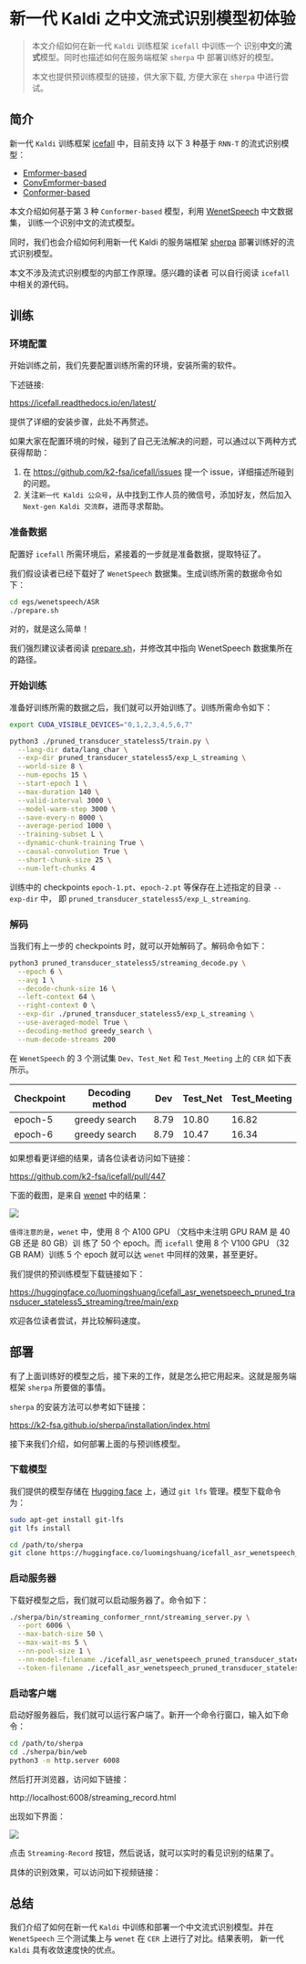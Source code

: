 # 新一代 Kaldi 之中文流式识别模型初体验

> 本文介绍如何在新一代 `Kaldi` 训练框架 `icefall` 中训练一个
> 识别**中文**的**流式**模型。同时也描述如何在服务端框架 `sherpa` 中
> 部署训练好的模型。
>
> 本文也提供预训练模型的链接，供大家下载, 方便大家在 `sherpa` 中进行尝试。

## 简介

新一代 `Kaldi` 训练框架 [icefall](https://github.com/k2-fsa/icefall) 中，目前支持
以下 3 种基于 `RNN-T` 的流式识别模型：

- [Emformer-based](https://github.com/k2-fsa/icefall/tree/master/egs/librispeech/ASR/pruned_stateless_emformer_rnnt2)
- [ConvEmformer-based](https://github.com/k2-fsa/icefall/tree/master/egs/librispeech/ASR/conv_emformer_transducer_stateless2)
- [Conformer-based](https://github.com/k2-fsa/icefall/pull/447)

本文介绍如何基于第 3 种 `Conformer-based`
模型，利用 [WenetSpeech](https://github.com/wenet-e2e/WenetSpeech) 中文数据集，
训练一个识别中文的流式模型。

同时，我们也会介绍如何利用新一代 Kaldi 的服务端框架 [sherpa](http://github.com/k2-fsa/sherpa)
部署训练好的流式识别模型。

本文不涉及流式识别模型的内部工作原理。感兴趣的读者
可以自行阅读 `icefall` 中相关的源代码。


## 训练

### 环境配置

开始训练之前，我们先要配置训练所需的环境，安装所需的软件。

下述链接:

https://icefall.readthedocs.io/en/latest/

提供了详细的安装步骤，此处不再赘述。

如果大家在配置环境的时候，碰到了自己无法解决的问题，可以通过以下两种方式
获得帮助：

1. 在 https://github.com/k2-fsa/icefall/issues 提一个 issue，详细描述所碰到的问题。
2. 关注`新一代 Kaldi 公众号`，从中找到工作人员的微信号，添加好友，然后加入
  `Next-gen Kaldi 交流群`，进而寻求帮助。

### 准备数据

配置好 `icefall`  所需环境后，紧接着的一步就是准备数据，提取特征了。

我们假设读者已经下载好了 `WenetSpeech` 数据集。生成训练所需的数据命令如下：

```bash
cd egs/wenetspeech/ASR
./prepare.sh
```

对的，就是这么简单！

我们强烈建议读者阅读 [prepare.sh](https://github.com/k2-fsa/icefall/blob/master/egs/wenetspeech/ASR/prepare.sh)，并修改其中指向 WenetSpeech 数据集所在的路径。

### 开始训练

准备好训练所需的数据之后，我们就可以开始训练了。训练所需命令如下：

```bash
export CUDA_VISIBLE_DEVICES="0,1,2,3,4,5,6,7"

python3 ./pruned_transducer_stateless5/train.py \
  --lang-dir data/lang_char \
  --exp-dir pruned_transducer_stateless5/exp_L_streaming \
  --world-size 8 \
  --num-epochs 15 \
  --start-epoch 1 \
  --max-duration 140 \
  --valid-interval 3000 \
  --model-warm-step 3000 \
  --save-every-n 8000 \
  --average-period 1000 \
  --training-subset L \
  --dynamic-chunk-training True \
  --causal-convolution True \
  --short-chunk-size 25 \
  --num-left-chunks 4
```

训练中的 checkpoints `epoch-1.pt`、`epoch-2.pt` 等保存在上述指定的目录 `--exp-dir` 中，
即 `pruned_transducer_stateless5/exp_L_streaming`.

### 解码

当我们有上一步的 checkpoints 时，就可以开始解码了。解码命令如下：

```bash
python3 pruned_transducer_stateless5/streaming_decode.py \
  --epoch 6 \
  --avg 1 \
  --decode-chunk-size 16 \
  --left-context 64 \
  --right-context 0 \
  --exp-dir ./pruned_transducer_stateless5/exp_L_streaming \
  --use-averaged-model True \
  --decoding-method greedy_search \
  --num-decode-streams 200
```

在 `WenetSpeech` 的 3 个测试集 `Dev`、`Test_Net` 和
`Test_Meeting` 上的 `CER` 如下表所示。

|Checkpoint  |	Decoding method	|	Dev	|	Test_Net	|	Test_Meeting	|
|---| ---|---|---|---|
|	epoch-5 | greedy search	|	8.79	|	10.80		|	16.82	|
|	epoch-6 | greedy search	|	8.79	|	10.47		|	16.34	|

如果想看更详细的结果，请各位读者访问如下链接：

https://github.com/k2-fsa/icefall/pull/447


下面的截图，是来自 [wenet](https://github.com/wenet-e2e/wenet/tree/main/examples/wenetspeech/s0)
中的结果：

![](https://raw.githubusercontent.com/k2-fsa/next-gen-kaldi-wechat/master/pic/2022-07-22-wenet-results.png)

`值得注意的是`，`wenet` 中，使用 8 个 A100 GPU （文档中未注明 GPU RAM 是 40 GB 还是 80 GB）训
练了 50 个 epoch。而 `icefall` 使用 8 个 V100 GPU （32 GB RAM）训练 5 个 epoch 就可以达
`wenet` 中同样的效果，甚至更好。

我们提供的预训练模型下载链接如下：

https://huggingface.co/luomingshuang/icefall_asr_wenetspeech_pruned_transducer_stateless5_streaming/tree/main/exp

欢迎各位读者尝试，并比较解码速度。


## 部署

有了上面训练好的模型之后，接下来的工作，就是怎么把它用起来。这就是服务端框架
`sherpa` 所要做的事情。

`sherpa` 的安装方法可以参考如下链接：

https://k2-fsa.github.io/sherpa/installation/index.html

接下来我们介绍，如何部署上面的与预训练模型。

### 下载模型

我们提供的模型存储在 [Hugging face](https://huggingface.co/) 上，通过 `git lfs`
管理。模型下载命令为：

```bash
sudo apt-get install git-lfs
git lfs install

cd /path/to/sherpa
git clone https://huggingface.co/luomingshuang/icefall_asr_wenetspeech_pruned_transducer_stateless5_streaming
```

### 启动服务器

下载好模型之后，我们就可以启动服务器了。命令如下：

```bash
./sherpa/bin/streaming_conformer_rnnt/streaming_server.py \
  --port 6006 \
  --max-batch-size 50 \
  --max-wait-ms 5 \
  --nn-pool-size 1 \
  --nn-model-filename ./icefall_asr_wenetspeech_pruned_transducer_stateless5_streaming/exp/cpu_jit_epoch_5_avg_1_torch.1.7.1.pt \
  --token-filename ./icefall_asr_wenetspeech_pruned_transducer_stateless5_streaming/data/lang_char/tokens.txt
```

### 启动客户端

启动好服务器后，我们就可以运行客户端了。新开一个命令行窗口，输入如下命令：

```bash
cd /path/to/sherpa
cd ./sherpa/bin/web
python3 -m http.server 6008
```

然后打开浏览器，访问如下链接：

http://localhost:6008/streaming_record.html

出现如下界面：


![](https://raw.githubusercontent.com/k2-fsa/next-gen-kaldi-wechat/master/pic/2022-07-22-conformer-rnnt-streaming-asr-web-client.jpg)

点击 `Streaming-Record` 按钮，然后说话，就可以实时的看见识别的结果了。

具体的识别效果，可以访问如下视频链接：



## 总结

我们介绍了如何在新一代 `Kaldi` 中训练和部署一个中文流式识别模型。并在
`WenetSpeech` 三个测试集上与 `wenet` 在 `CER` 上进行了对比。结果表明，
新一代 `Kaldi` 具有收敛速度快的优点。

